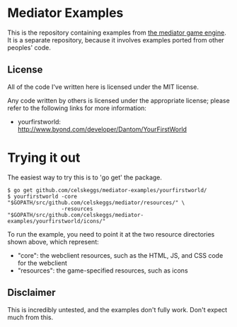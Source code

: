 # Mediator Examples

This is the repository containing examples from [the mediator game engine](https://github.com/celskeggs/mediator/).
It is a separate repository, because it involves examples ported from other peoples' code.

## License

All of the code I've written here is licensed under the MIT license.

Any code written by others is licensed under the appropriate license; please refer to the following links for more information:

 * yourfirstworld: http://www.byond.com/developer/Dantom/YourFirstWorld

# Trying it out

The easiest way to try this is to 'go get' the package.

    $ go get github.com/celskeggs/mediator-examples/yourfirstworld/
    $ yourfirstworld -core "$GOPATH/src/github.com/celskeggs/mediator/resources/" \
                     -resources "$GOPATH/src/github.com/celskeggs/mediator-examples/yourfirstworld/icons/"

To run the example, you need to point it at the two resource directories shown above, which represent:

 * "core": the webclient resources, such as the HTML, JS, and CSS code for the webclient
 * "resources": the game-specified resources, such as icons

## Disclaimer

This is incredibly untested, and the examples don't fully work. Don't expect much from this.
